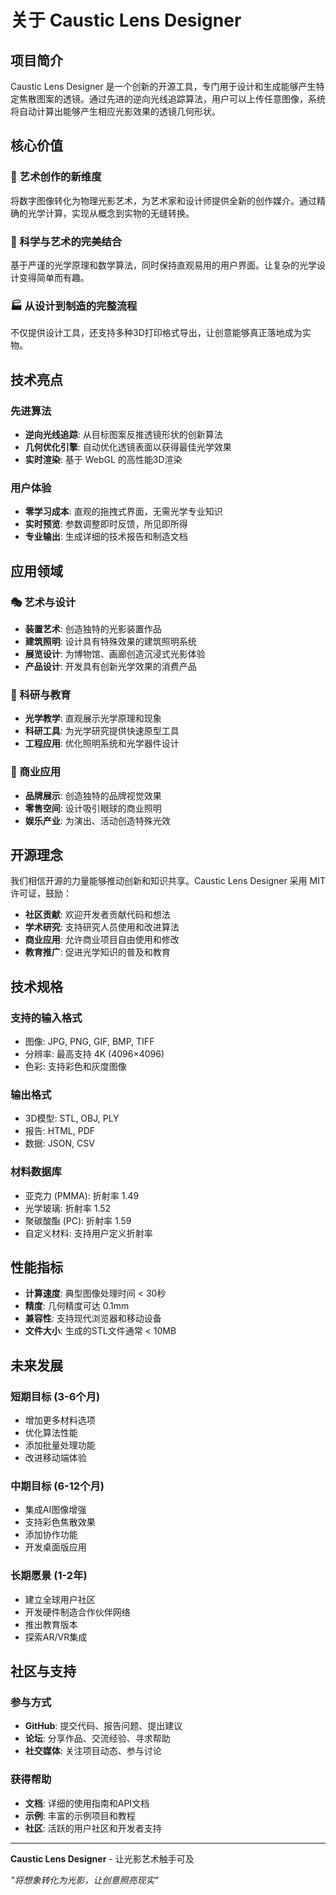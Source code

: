 # 关于 Caustic Lens Designer

## 项目简介

Caustic Lens Designer 是一个创新的开源工具，专门用于设计和生成能够产生特定焦散图案的透镜。通过先进的逆向光线追踪算法，用户可以上传任意图像，系统将自动计算出能够产生相应光影效果的透镜几何形状。

## 核心价值

### 🎨 艺术创作的新维度
将数字图像转化为物理光影艺术，为艺术家和设计师提供全新的创作媒介。通过精确的光学计算，实现从概念到实物的无缝转换。

### 🔬 科学与艺术的完美结合
基于严谨的光学原理和数学算法，同时保持直观易用的用户界面。让复杂的光学设计变得简单而有趣。

### 🏭 从设计到制造的完整流程
不仅提供设计工具，还支持多种3D打印格式导出，让创意能够真正落地成为实物。

## 技术亮点

### 先进算法
- **逆向光线追踪**: 从目标图案反推透镜形状的创新算法
- **几何优化引擎**: 自动优化透镜表面以获得最佳光学效果
- **实时渲染**: 基于 WebGL 的高性能3D渲染

### 用户体验
- **零学习成本**: 直观的拖拽式界面，无需光学专业知识
- **实时预览**: 参数调整即时反馈，所见即所得
- **专业输出**: 生成详细的技术报告和制造文档

## 应用领域

### 🎭 艺术与设计
- **装置艺术**: 创造独特的光影装置作品
- **建筑照明**: 设计具有特殊效果的建筑照明系统
- **展览设计**: 为博物馆、画廊创造沉浸式光影体验
- **产品设计**: 开发具有创新光学效果的消费产品

### 🔬 科研与教育
- **光学教学**: 直观展示光学原理和现象
- **科研工具**: 为光学研究提供快速原型工具
- **工程应用**: 优化照明系统和光学器件设计

### 🏢 商业应用
- **品牌展示**: 创造独特的品牌视觉效果
- **零售空间**: 设计吸引眼球的商业照明
- **娱乐产业**: 为演出、活动创造特殊光效

## 开源理念

我们相信开源的力量能够推动创新和知识共享。Caustic Lens Designer 采用 MIT 许可证，鼓励：

- **社区贡献**: 欢迎开发者贡献代码和想法
- **学术研究**: 支持研究人员使用和改进算法
- **商业应用**: 允许商业项目自由使用和修改
- **教育推广**: 促进光学知识的普及和教育

## 技术规格

### 支持的输入格式
- 图像: JPG, PNG, GIF, BMP, TIFF
- 分辨率: 最高支持 4K (4096×4096)
- 色彩: 支持彩色和灰度图像

### 输出格式
- 3D模型: STL, OBJ, PLY
- 报告: HTML, PDF
- 数据: JSON, CSV

### 材料数据库
- 亚克力 (PMMA): 折射率 1.49
- 光学玻璃: 折射率 1.52
- 聚碳酸酯 (PC): 折射率 1.59
- 自定义材料: 支持用户定义折射率

## 性能指标

- **计算速度**: 典型图像处理时间 < 30秒
- **精度**: 几何精度可达 0.1mm
- **兼容性**: 支持现代浏览器和移动设备
- **文件大小**: 生成的STL文件通常 < 10MB

## 未来发展

### 短期目标 (3-6个月)
- 增加更多材料选项
- 优化算法性能
- 添加批量处理功能
- 改进移动端体验

### 中期目标 (6-12个月)
- 集成AI图像增强
- 支持彩色焦散效果
- 添加协作功能
- 开发桌面版应用

### 长期愿景 (1-2年)
- 建立全球用户社区
- 开发硬件制造合作伙伴网络
- 推出教育版本
- 探索AR/VR集成

## 社区与支持

### 参与方式
- **GitHub**: 提交代码、报告问题、提出建议
- **论坛**: 分享作品、交流经验、寻求帮助
- **社交媒体**: 关注项目动态、参与讨论

### 获得帮助
- **文档**: 详细的使用指南和API文档
- **示例**: 丰富的示例项目和教程
- **社区**: 活跃的用户社区和开发者支持

---

**Caustic Lens Designer** - 让光影艺术触手可及

*"将想象转化为光影，让创意照亮现实"*